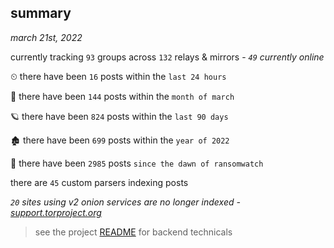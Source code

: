 
## summary
_march 21st, 2022_

currently tracking `93` groups across `132` relays & mirrors - _`49` currently online_

⏲ there have been `16` posts within the `last 24 hours`

🦈 there have been `144` posts within the `month of march`

🪐 there have been `824` posts within the `last 90 days`

🏚 there have been `699` posts within the `year of 2022`

🦕 there have been `2985` posts `since the dawn of ransomwatch`

there are `45` custom parsers indexing posts

_`20` sites using v2 onion services are no longer indexed - [support.torproject.org](https://support.torproject.org/onionservices/v2-deprecation/)_

> see the project [README](https://github.com/thetanz/ransomwatch#ransomwatch--) for backend technicals
